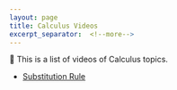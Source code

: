 ```yaml
---
layout: page
title: Calculus Videos
excerpt_separator:  <!--more-->
---
```


📢 This is a list of videos of Calculus topics.

- <a href="https://www.notion.so/glassofnumbers/The-Substitution-Rule-532a13b008ad4cb0bb4e149a514ecc11" target="_blank">Substitution Rule</a>